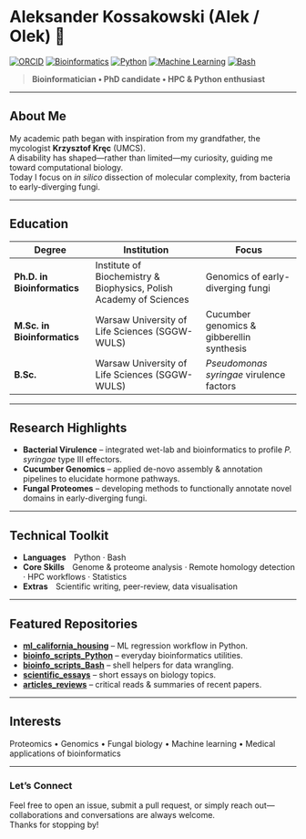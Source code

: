 # Aleksander Kossakowski (Alek / Olek) 👋  

[![ORCID](https://img.shields.io/badge/ORCID-0000--0003--2173--759X-a6ce39)](https://orcid.org/0000-0003-2173-759X)
[![Bioinformatics](https://img.shields.io/badge/Bioinformatics-Researcher-blue)](#)
[![Python](https://img.shields.io/badge/Python-Proficient-blue)](#)
[![Machine Learning](https://img.shields.io/badge/Machine%20Learning-Fundamentals-purple)](#)
[![Bash](https://img.shields.io/badge/Bash-Proficient-red)](#)

> **Bioinformatician • PhD candidate • HPC & Python enthusiast**

---

## About Me
My academic path began with inspiration from my grandfather, the mycologist **Krzysztof Kręc** (UMCS).  
A disability has shaped—rather than limited—my curiosity, guiding me toward computational biology.  
Today I focus on *in silico* dissection of molecular complexity, from bacteria to early-diverging fungi.

---

## Education
| Degree | Institution | Focus |
| ------ | ----------- | ----- |
| **Ph.D. in Bioinformatics** | Institute of Biochemistry & Biophysics, Polish Academy of Sciences | Genomics of early-diverging fungi |
| **M.Sc. in Bioinformatics** | Warsaw University of Life Sciences (SGGW-WULS) | Cucumber genomics & gibberellin synthesis |
| **B.Sc.** | Warsaw University of Life Sciences (SGGW-WULS) | _Pseudomonas syringae_ virulence factors |

---

## Research Highlights
- **Bacterial Virulence** – integrated wet-lab and bioinformatics to profile *P. syringae* type III effectors.  
- **Cucumber Genomics** – applied de-novo assembly & annotation pipelines to elucidate hormone pathways.  
- **Fungal Proteomes** – developing methods to functionally annotate novel domains in early-diverging fungi.

---

## Technical Toolkit
- **Languages** Python · Bash  
- **Core Skills** Genome & proteome analysis · Remote homology detection · HPC workflows · Statistics  
- **Extras** Scientific writing, peer-review, data visualisation

---

## Featured Repositories
- **[ml_california_housing](https://github.com/a-kossakowski/ml_california_housing)** – ML regression workflow in Python.  
- **[bioinfo_scripts_Python](https://github.com/a-kossakowski/bioinfo_scripts_Python)** – everyday bioinformatics utilities.  
- **[bioinfo_scripts_Bash](https://github.com/a-kossakowski/bioinfo_scripts_Bash)** – shell helpers for data wrangling.  
- **[scientific_essays](https://github.com/a-kossakowski/scientific_essays)** – short essays on biology topics.  
- **[articles_reviews](https://github.com/a-kossakowski/articles_reviews)** – critical reads & summaries of recent papers.

---

## Interests
Proteomics • Genomics • Fungal biology • Machine learning • Medical applications of bioinformatics

---

### Let’s Connect
Feel free to open an issue, submit a pull request, or simply reach out—collaborations and conversations are always welcome.  
Thanks for stopping by!
